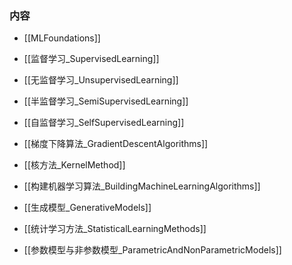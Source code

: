 

### 内容
- [[MLFoundations]]

- [[监督学习_SupervisedLearning]]

- [[无监督学习_UnsupervisedLearning]]

- [[半监督学习_SemiSupervisedLearning]]

- [[自监督学习_SelfSupervisedLearning]]

- [[梯度下降算法_GradientDescentAlgorithms]]

- [[核方法_KernelMethod]]

- [[构建机器学习算法_BuildingMachineLearningAlgorithms]]

- [[生成模型_GenerativeModels]]

- [[统计学习方法_StatisticalLearningMethods]]

- [[参数模型与非参数模型_ParametricAndNonParametricModels]]


